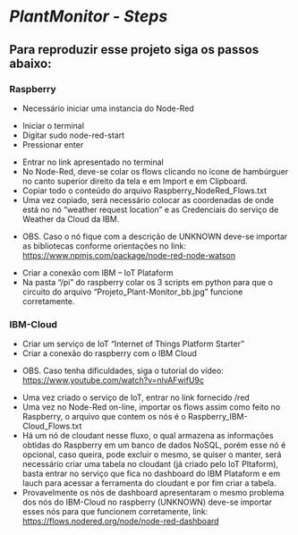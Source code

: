 # *PlantMonitor - Steps*



## Para reproduzir esse projeto siga os passos abaixo:

### Raspberry
*	Necessário iniciar uma instancia do Node-Red
  -	Iniciar o terminal
  -	Digitar sudo node-red-start
  -	Pressionar enter
*	Entrar no link apresentado no terminal
*	No Node-Red, deve-se colar os flows clicando no ícone de hambúrguer no canto superior direito da tela e em Import e em Clipboard.
*	Copiar todo o conteúdo do arquivo Raspberry_NodeRed_Flows.txt
*	Uma vez copiado, será necessário colocar as coordenadas de onde está no nó “weather request location” e as Credenciais do serviço de Weather da Cloud da IBM.
  -	OBS. Caso o nó fique com a descrição de UNKNOWN deve-se importar as bibliotecas conforme orientações no link: https://www.npmjs.com/package/node-red-node-watson
*	Criar a conexão com IBM – IoT Plataform
*	Na pasta “/pi” do raspberry colar os 3 scripts em python para que o circuito do arquivo “Projeto_Plant-Monitor_bb.jpg” funcione corretamente.


### IBM-Cloud
*	Criar um serviço de IoT “Internet of Things Platform Starter”
*	Criar a conexão do raspberry com o IBM Cloud
  -	OBS. Caso tenha dificuldades, siga o tutorial do vídeo: https://www.youtube.com/watch?v=nlvAFwifU9c
*	Uma vez criado o serviço de IoT, entrar no link fornecido /red
*	Uma vez no Node-Red on-line, importar os flows assim como feito no Raspberry, o arquivo que contem os nós é o Raspberry_IBM-Cloud_Flows.txt
*	Há um nó de cloudant nesse fluxo, o qual armazena as informações obtidas do Raspberry em um banco de dados NoSQL, porém esse nó é opcional, caso queira, pode excluir o mesmo, se quiser o manter, será necessário criar uma tabela no cloudant (já criado pelo IoT Pltaform), basta entrar no serviço que fica no dashboard do IBM Plataform e em lauch para acessar a ferramenta do cloudant e por fim criar a tabela.
*	Provavelmente os nós de dashboard apresentaram o mesmo problema dos nós do IBM-Cloud no raspberry (UNKNOWN) deve-se importar esses nós para que funcionem corretamente, link: https://flows.nodered.org/node/node-red-dashboard
